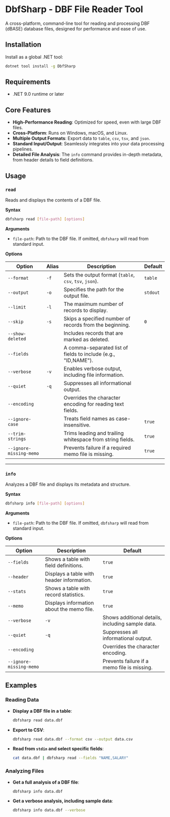 # DbfSharp - DBF File Reader Tool

A cross-platform, command-line tool for reading and processing DBF (dBASE) database files, designed for performance and ease of use.

## Installation

Install as a global .NET tool:

```bash
dotnet tool install -g DbfSharp
````

## Requirements

- .NET 9.0 runtime or later

## Core Features

- **High-Performance Reading**: Optimized for speed, even with large DBF files.
- **Cross-Platform**: Runs on Windows, macOS, and Linux.
- **Multiple Output Formats**: Export data to `table`, `csv`, `tsv`, and `json`.
- **Standard Input/Output**: Seamlessly integrates into your data processing pipelines.
- **Detailed File Analysis**: The `info` command provides in-depth metadata, from header details to field definitions.

## Usage

### `read`

Reads and displays the contents of a DBF file.

**Syntax**

```bash
dbfsharp read [file-path] [options]
```

**Arguments**

- `file-path`: Path to the DBF file. If omitted, `dbfsharp` will read from standard input.

**Options**

| Option                  | Alias | Description                                                    | Default  |
|-------------------------|-------|----------------------------------------------------------------|----------|
| `--format`              | `-f`  | Sets the output format (`table`, `csv`, `tsv`, `json`).        | `table`  |
| `--output`              | `-o`  | Specifies the path for the output file.                        | `stdout` |
| `--limit`               | `-l`  | The maximum number of records to display.                      |          |
| `--skip`                | `-s`  | Skips a specified number of records from the beginning.        | `0`      |
| `--show-deleted`        |       | Includes records that are marked as deleted.                   |          |
| `--fields`              |       | A comma-separated list of fields to include (e.g., "ID,NAME"). |          |
| `--verbose`             | `-v`  | Enables verbose output, including file information.            |          |
| `--quiet`               | `-q`  | Suppresses all informational output.                           |          |
| `--encoding`            |       | Overrides the character encoding for reading text fields.      |          |
| `--ignore-case`         |       | Treats field names as case-insensitive.                        | `true`   |
| `--trim-strings`        |       | Trims leading and trailing whitespace from string fields.      | `true`   |
| `--ignore-missing-memo` |       | Prevents failure if a required memo file is missing.           | `true`   |

-----

### `info`

Analyzes a DBF file and displays its metadata and structure.

**Syntax**

```bash
dbfsharp info [file-path] [options]
```

**Arguments**

- `file-path`: Path to the DBF file. If omitted, `dbfsharp` will read from standard input.

**Options**

| Option                  | Description                               | Default                                          |
|-------------------------|-------------------------------------------|--------------------------------------------------|
| `--fields`              | Shows a table with field definitions.     | `true`                                           |
| `--header`              | Displays a table with header information. | `true`                                           |
| `--stats`               | Shows a table with record statistics.     | `true`                                           |
| `--memo`                | Displays information about the memo file. | `true`                                           |
| `--verbose`             | `-v`                                      | Shows additional details, including sample data. | |
| `--quiet`               | `-q`                                      | Suppresses all informational output.             | |
| `--encoding`            |                                           | Overrides the character encoding.                | |
| `--ignore-missing-memo` |                                           | Prevents failure if a memo file is missing.      | `true`|

## Examples

### Reading Data

- **Display a DBF file in a table**:
  ```bash
  dbfsharp read data.dbf
  ```
- **Export to CSV**:
  ```bash
  dbfsharp read data.dbf --format csv --output data.csv
  ```
- **Read from `stdin` and select specific fields**:
  ```bash
  cat data.dbf | dbfsharp read --fields "NAME,SALARY"
  ```

### Analyzing Files

- **Get a full analysis of a DBF file**:
  ```bash
  dbfsharp info data.dbf
  ```
- **Get a verbose analysis, including sample data**:
  ```bash
  dbfsharp info data.dbf --verbose
  ```
